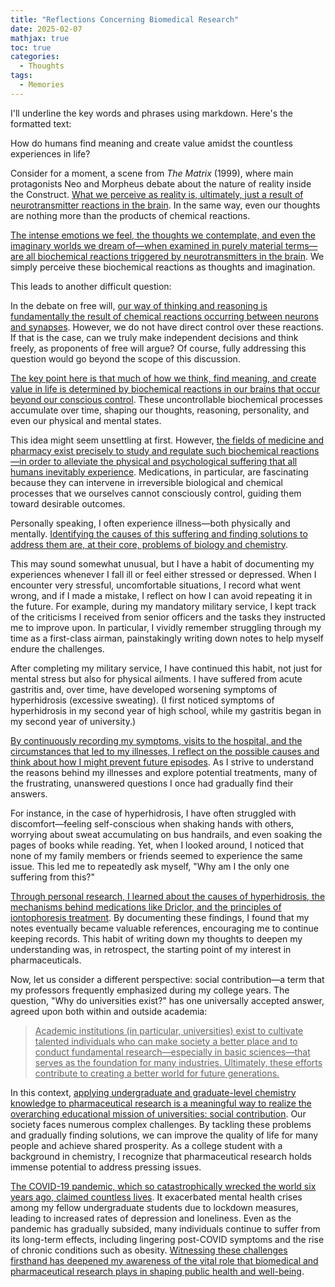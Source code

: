 ```yaml
---
title: "Reflections Concerning Biomedical Research"
date: 2025-02-07
mathjax: true
toc: true
categories:
  - Thoughts
tags:
  - Memories
---
```


I'll underline the key words and phrases using markdown. Here's the formatted text:

How do humans find meaning and create value amidst the countless experiences in life?

Consider for a moment, a scene from *The Matrix* (1999), where main protagonists Neo and Morpheus debate about the nature of reality inside the Construct. <u>What we perceive as reality is, ultimately, just a result of neurotransmitter reactions in the brain</u>. In the same way, even our thoughts are nothing more than the products of chemical reactions.

<u>The intense emotions we feel, the thoughts we contemplate, and even the imaginary worlds we dream of—when examined in purely material terms—are all biochemical reactions triggered by neurotransmitters in the brain</u>. We simply perceive these biochemical reactions as thoughts and imagination.

This leads to another difficult question:

In the debate on free will, <u>our way of thinking and reasoning is fundamentally the result of chemical reactions occurring between neurons and synapses</u>. However, we do not have direct control over these reactions. If that is the case, can we truly make independent decisions and think freely, as proponents of free will argue? Of course, fully addressing this question would go beyond the scope of this discussion.

<u>The key point here is that much of how we think, find meaning, and create value in life is determined by biochemical reactions in our brains that occur beyond our conscious control</u>. These uncontrollable biochemical processes accumulate over time, shaping our thoughts, reasoning, personality, and even our physical and mental states.

This idea might seem unsettling at first. However, <u>the fields of medicine and pharmacy exist precisely to study and regulate such biochemical reactions—in order to alleviate the physical and psychological suffering that all humans inevitably experience</u>. Medications, in particular, are fascinating because they can intervene in irreversible biological and chemical processes that we ourselves cannot consciously control, guiding them toward desirable outcomes.

Personally speaking, I often experience illness—both physically and mentally. <u>Identifying the causes of this suffering and finding solutions to address them are, at their core, problems of biology and chemistry</u>.

This may sound somewhat unusual, but I have a habit of documenting my experiences whenever I fall ill or feel either stressed or depressed. When I encounter very stressful, uncomfortable situations, I record what went wrong, and if I made a mistake, I reflect on how I can avoid repeating it in the future. For example, during my mandatory military service, I kept track of the criticisms I received from senior officers and the tasks they instructed me to improve upon. In particular, I vividly remember struggling through my time as a first-class airman, painstakingly writing down notes to help myself endure the challenges.

After completing my military service, I have continued this habit, not just for mental stress but also for physical ailments. I have suffered from acute gastritis and, over time, have developed worsening symptoms of hyperhidrosis (excessive sweating). (I first noticed symptoms of hyperhidrosis in my second year of high school, while my gastritis began in my second year of university.)

<u>By continuously recording my symptoms, visits to the hospital, and the circumstances that led to my illnesses, I reflect on the possible causes and think about how I might prevent future episodes</u>. As I strive to understand the reasons behind my illnesses and explore potential treatments, many of the frustrating, unanswered questions I once had gradually find their answers.

For instance, in the case of hyperhidrosis, I have often struggled with discomfort—feeling self-conscious when shaking hands with others, worrying about sweat accumulating on bus handrails, and even soaking the pages of books while reading. Yet, when I looked around, I noticed that none of my family members or friends seemed to experience the same issue. This led me to repeatedly ask myself, "Why am I the only one suffering from this?"

<u>Through personal research, I learned about the causes of hyperhidrosis, the mechanisms behind medications like Driclor, and the principles of iontophoresis treatment</u>. By documenting these findings, I found that my notes eventually became valuable references, encouraging me to continue keeping records. This habit of writing down my thoughts to deepen my understanding was, in retrospect, the starting point of my interest in pharmaceuticals.

Now, let us consider a different perspective: social contribution—a term that my professors frequently emphasized during my college years. The question, "Why do universities exist?" has one universally accepted answer, agreed upon both within and outside academia:

> <u>Academic institutions (in particular, universities) exist to cultivate talented individuals who can make society a better place and to conduct fundamental research—especially in basic sciences—that serves as the foundation for many industries. Ultimately, these efforts contribute to creating a better world for future generations.</u>

In this context, <u>applying undergraduate and graduate-level chemistry knowledge to pharmaceutical research is a meaningful way to realize the overarching educational mission of universities: social contribution</u>. Our society faces numerous complex challenges. By tackling these problems and gradually finding solutions, we can improve the quality of life for many people and achieve shared prosperity. As a college student with a background in chemistry, I recognize that pharmaceutical research holds immense potential to address pressing issues.

<u>The COVID-19 pandemic, which so catastrophically wrecked the world six years ago, claimed countless lives</u>. It exacerbated mental health crises among my fellow undergraduate students due to lockdown measures, leading to increased rates of depression and loneliness. Even as the pandemic has gradually subsided, many individuals continue to suffer from its long-term effects, including lingering post-COVID symptoms and the rise of chronic conditions such as obesity. <u>Witnessing these challenges firsthand has deepened my awareness of the vital role that biomedical and pharmaceutical research plays in shaping public health and well-being</u>.